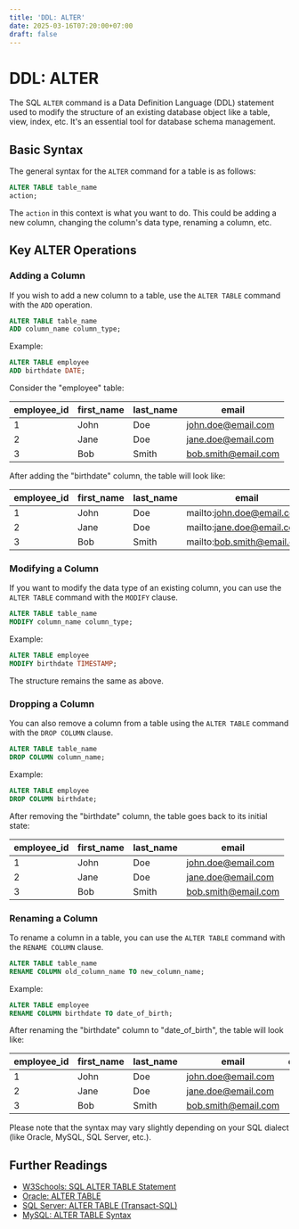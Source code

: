 ```yaml
---
title: 'DDL: ALTER'
date: 2025-03-16T07:20:00+07:00
draft: false
---
```


# DDL: ALTER

The SQL `ALTER` command is a Data Definition Language (DDL) statement used to modify the structure of an existing database object like a table, view, index, etc. It's an essential tool for database schema management.

## Basic Syntax

The general syntax for the `ALTER` command for a table is as follows:

```sql
ALTER TABLE table_name
action;
```

The `action` in this context is what you want to do. This could be adding a new column, changing the column's data type, renaming a column, etc.

## Key ALTER Operations

### Adding a Column

If you wish to add a new column to a table, use the `ALTER TABLE` command with the `ADD` operation.

```sql
ALTER TABLE table_name
ADD column_name column_type;
```

Example:

```sql
ALTER TABLE employee
ADD birthdate DATE;
```

Consider the "employee" table:

| employee_id | first_name | last_name | email               |
| ----------- | ---------- | --------- | ------------------- |
| 1           | John       | Doe       | john.doe@email.com  |
| 2           | Jane       | Doe       | jane.doe@email.com  |
| 3           | Bob        | Smith     | bob.smith@email.com |

After adding the "birthdate" column, the table will look like:

| employee_id | first_name | last_name | email                      | birthdate |
| ----------- | ---------- | --------- | -------------------------- | --------- |
| 1           | John       | Doe       | mailto:john.doe@email.com  |           |
| 2           | Jane       | Doe       | mailto:jane.doe@email.com  |           |
| 3           | Bob        | Smith     | mailto:bob.smith@email.com |           |

### Modifying a Column

If you want to modify the data type of an existing column, you can use the `ALTER TABLE` command with the `MODIFY` clause.

```sql
ALTER TABLE table_name
MODIFY column_name column_type;
```

Example:

```sql
ALTER TABLE employee
MODIFY birthdate TIMESTAMP;
```

The structure remains the same as above.

### Dropping a Column

You can also remove a column from a table using the `ALTER TABLE` command with the `DROP COLUMN` clause.

```sql
ALTER TABLE table_name
DROP COLUMN column_name;
```

Example:

```sql
ALTER TABLE employee
DROP COLUMN birthdate;
```

After removing the "birthdate" column, the table goes back to its initial state:

| employee_id | first_name | last_name | email               |
| ----------- | ---------- | --------- | ------------------- |
| 1           | John       | Doe       | john.doe@email.com  |
| 2           | Jane       | Doe       | jane.doe@email.com  |
| 3           | Bob        | Smith     | bob.smith@email.com |

### Renaming a Column

To rename a column in a table, you can use the `ALTER TABLE` command with the `RENAME COLUMN` clause.

```sql
ALTER TABLE table_name
RENAME COLUMN old_column_name TO new_column_name;
```

Example:

```sql
ALTER TABLE employee
RENAME COLUMN birthdate TO date_of_birth;
```

After renaming the "birthdate" column to "date_of_birth", the table will look like:

| employee_id | first_name | last_name | email               | date_of_birth |
| ----------- | ---------- | --------- | ------------------- | ------------- |
| 1           | John       | Doe       | john.doe@email.com  |               |
| 2           | Jane       | Doe       | jane.doe@email.com  |               |
| 3           | Bob        | Smith     | bob.smith@email.com |               |

Please note that the syntax may vary slightly depending on your SQL dialect (like Oracle, MySQL, SQL Server, etc.).

## Further Readings

- [W3Schools: SQL ALTER TABLE Statement](https://www.w3schools.com/sql/sql_alter.asp)
- [Oracle: ALTER TABLE](https://docs.oracle.com/cd/B19306_01/server.102/b14200/statements_3001.htm)
- [SQL Server: ALTER TABLE (Transact-SQL)](https://docs.microsoft.com/en-us/sql/t-sql/statements/alter-table-transact-sql?view=sql-server-ver15)
- [MySQL: ALTER TABLE Syntax](https://dev.mysql.com/doc/refman/8.0/en/alter-table.html)

